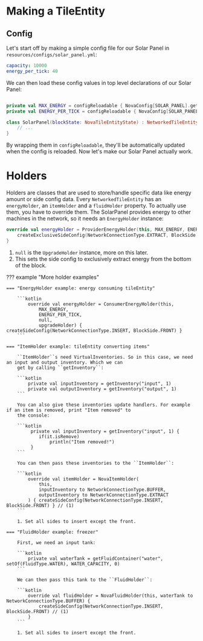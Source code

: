 # Making a TileEntity

## Config

Let's start off by making a simple config file for our Solar Panel in ``resources/configs/solar_panel.yml``:

```yaml
capacity: 10000
energy_per_tick: 40
```

We can then load these config values in top level declarations of our Solar Panel:

```kotlin

private val MAX_ENERGY = configReloadable { NovaConfig[SOLAR_PANEL].getLong("capacity") }
private val ENERGY_PER_TICK = configReloadable { NovaConfig[SOLAR_PANEL].getLong("energy_per_tick") }

class SolarPanel(blockState: NovaTileEntityState) : NetworkedTileEntity(blockState) {
    // ...
}
```

By wrapping them in ``configReloadable``, they'll be automatically updated when the config is reloaded. Now let's make
our Solar Panel actually work.

# Holders

Holders are classes that are used to store/handle specific data like energy amount or side config data. Every 
``NetworkedTileEntity`` has an ``energyHolder``, an ``itemHolder`` and a ``fluidHolder`` property. To actually use them,
you have to override them. The SolarPanel provides energy to other machines in the network, so it needs an ``EnergyHolder`` 
instance:

```kotlin
override val energyHolder = ProviderEnergyHolder(this, MAX_ENERGY, ENERGY_PER_TICK, null) { // (1)
    createExclusiveSideConfig(NetworkConnectionType.EXTRACT, BlockSide.BOTTOM) // (2)
}
```

1. ``null`` is the ``UpgradeHolder`` instance, more on this later.
2. This sets the side config to exclusively extract energy from the bottom of the block.

??? example "More holder examples"

    === "EnergyHolder example: energy consuming tileEntity"

        ```kotlin
            override val energyHolder = ConsumerEnergyHolder(this,
                MAX_ENERGY,
                ENERGY_PER_TICK,
                null,
                upgradeHolder) { createSideConfig(NetworkConnectionType.INSERT, BlockSide.FRONT) }
        ```

    === "ItemHolder example: tileEntity converting items"
        
        ``ItemHolder``s need VirtualInventories. So in this case, we need an input and output inventory. Which we can
        get by calling ``getInventory``:

        ```kotlin
            private val inputInventory = getInventory("input", 1)
            private val outputInventory = getInventory("output", 1)
        ```

        You can also give these inventories update handlers. For example if an item is removed, print "Item removed" to
        the console:
        
        ```kotlin
             private val inputInventory = getInventory("input", 1) {
                if(it.isRemove)
                    println("Item removed!")
             }
        ```

        You can then pass these inventories to the ``ItemHolder``:

        ```kotlin
            override val itemHolder = NovaItemHolder(
                this,
                inputInventory to NetworkConnectionType.BUFFER,
                outputInventory to NetworkConnectionType.EXTRACT
            ) { createSideConfig(NetworkConnectionType.INSERT, BlockSide.FRONT) } // (1)
        ```

        1. Set all sides to insert except the front.

    === "FluidHolder example: freezer"

        First, we need an input tank:
        
        ```kotlin
            private val waterTank = getFluidContainer("water", setOf(FluidType.WATER), WATER_CAPACITY, 0)
        ```

        We can then pass this tank to the ``FluidHolder``:
        
        ```kotlin
            override val fluidHolder = NovaFluidHolder(this, waterTank to NetworkConnectionType.BUFFER) { 
                createSideConfig(NetworkConnectionType.INSERT, BlockSide.FRONT) // (1)
            }
        ```

        1. Set all sides to insert except the front.